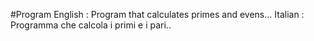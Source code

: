 #Program
English : Program that calculates primes and evens...
Italian : Programma che calcola i primi e i pari..
